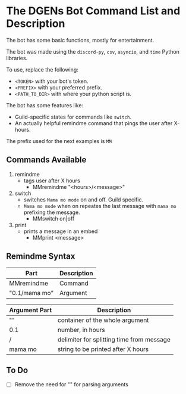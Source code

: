 # The DGENs Bot Command List and Description

The bot has some basic functions, mostly for entertainment.

The bot was made using the `discord-py`, `csv`, `asyncio`, and `time` Python libraries.

To use, replace the following:
- `<TOKEN>` with your bot's token.
- `<PREFIX>` with your preferred prefix.
- `<PATH_TO_DIR>` with where your python script is.

The bot has some features like:
- Guild-specific states for commands like `switch`.
- An actually helpful remindme command that pings the user after X-hours.

The prefix used for the next examples is `MM`

## Commands Available

1. remindme
   - tags user after X hours
     - MMremindme "\<hours>\/\<message>\"
2. switch        
   - switches `Mama mo mode` on and off. Guild specific.
   - `Mama mo mode` when on repeates the last message with `mama mo` prefixing the message.
     - MMswitch on|off 
3. print         
   - prints a message in an embed
     - MMprint \<message>


## Remindme Syntax
| Part | Description |
| --- | --- |
|MMremindme    | Command                                     |
|"0.1/mama mo" | Argument                                    |

| Argument Part | Description |
| --- | --- |
|""            | container of the whole argument             |
|0.1           | number, in hours                            |
|/             | delimiter for splitting time from message   |
|mama mo       | string to be printed after X hours          |


## To Do

- [ ] Remove the need for "" for parsing arguments
